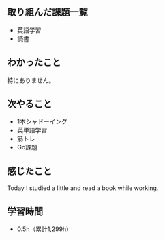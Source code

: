 ## 取り組んだ課題一覧
- 英語学習
- 読書
## わかったこと
特にありません。
## 次やること
- 1本シャドーイング
- 英単語学習
- 筋トレ
- Go課題
## 感じたこと
Today I studied a little and read a book while working.

## 学習時間
- 0.5h（累計1,299h）